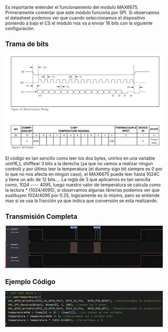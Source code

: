 Es importante entender el funcionamiento del módulo MAX6675.
Primeramente comentar que este módulo funciona por SPI.
Si observamos el datasheet podemos ver que cuando seleccionamos el dispositivo poniendo a bajo el CS el módulo nos va a enviar 16 bits con la siguiente configuración

## Trama de bits

<img src="https://github.com/antonioescamezalvarez/Ejemplos-STM32/blob/main/Termopar%20Tipo%20K/BITS.png" width="700" />

El código es tan sencillo como leer los dos bytes, unirlos en una variable uint16_t, shifftear 3 bits a la derecha (ya que no vamos a realizar ningun control) y por último leer la temperatura (el dummy sign bit siempre es 0 por lo que no nos afecta en ningún caso), el MAX6675 puede leer hasta 1024C y tiene un adc de 12 bits.... La regla de 3 que aplicamos es tan sencilla como, 1024 ---- 4095, luego nuestro valor de temperatura se calcula como la lectura * (1024/4095), si observamos algunas librerías podemos ver que sustituyen 1024/4095 por 0.25, logicamente es lo mismo, pero se entiende mas si se usa la fracción ya que indica que conversión se esta realizando.

## Transmisión Completa

<img src="https://github.com/antonioescamezalvarez/Ejemplos-STM32/blob/main/Termopar%20Tipo%20K/protocoloMAX6675.jpg" width="700" />

## Ejemplo Código

<img src="https://github.com/antonioescamezalvarez/Ejemplos-STM32/blob/main/Termopar%20Tipo%20K/EjemploCodigo.png" width="700" />
